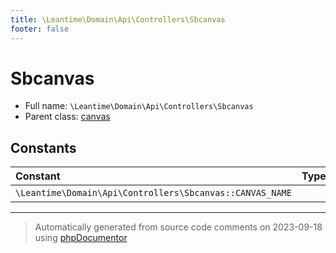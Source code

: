 ```yaml
---
title: \Leantime\Domain\Api\Controllers\Sbcanvas
footer: false
---
```


# Sbcanvas





* Full name: `\Leantime\Domain\Api\Controllers\Sbcanvas`
* Parent class: [canvas](../../../../../classes.md)



## Constants

| Constant | Type | Value |
|:---      |:---  |:---   |
|`\Leantime\Domain\Api\Controllers\Sbcanvas::CANVAS_NAME`||&#039;sb&#039;|



---
> Automatically generated from source code comments on 2023-09-18 using [phpDocumentor](http://www.phpdoc.org/)
